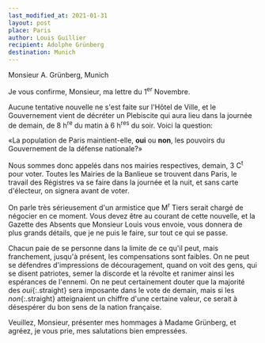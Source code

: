 ```yaml
---
last_modified_at: 2021-01-31
layout: post
place: Paris
author: Louis Guillier
recipient: Adolphe Grünberg
destination: Munich
---
```


Monsieur A. Grünberg, Munich


Je vous confirme, Monsieur, ma lettre du 1<sup>er</sup> Novembre.

Aucune tentative nouvelle ne s'est faite sur l'Hôtel de Ville, et le
Gouvernement vient de décréter un Plebiscite qui aura lieu dans la journée de
demain, de 8 h<sup>re</sup> du matin à 6 h<sup>res</sup> du soir. Voici la question:

«La population de Paris maintient-elle, **oui** ou **non**, les pouvoirs du
Gouvernement de la défense nationale?»

Nous sommes donc appelés dans nos mairies respectives, demain, 3 C<sup>t</sup> pour voter.
Toutes les Mairies de la Banlieue se trouvent dans Paris, le travail des
Régistres va se faire dans la journée et la nuit, et sans carte d'électeur, on
signera avant de voter.

On parle très sérieusement d'un armistice que M<sup>r</sup> Tiers serait chargé de
négocier en ce moment. Vous devez être au courant de cette nouvelle, et la
Gazette des Absents que Monsieur Louis vous envoie, vous donnera de plus grands
détails, que je ne puis le faire, sur tout ce qui se passe.

Chacun paie de se personne dans la limite de ce qu'il peut, mais franchement,
jusqu'à présent, les compensations sont faibles. On ne peut se défendres
d'impressions de découragement, quand on voit des gens, qui se disent
patriotes, semer la discorde et la révolte et ranimer ainsi les espérances de
l'ennemi. On ne peut certainement douter que la majorité des
_oui_{:.straight} sera imposante dans le vote de demain, mais si
les _non_{:.straight} atteignaient un chiffre d'une certaine
valeur, ce serait à désespérer du bon sens de la nation française.


Veuillez, Monsieur, présenter mes hommages à Madame Grünberg, et agréez, je
vous prie, mes salutations bien empressées.

